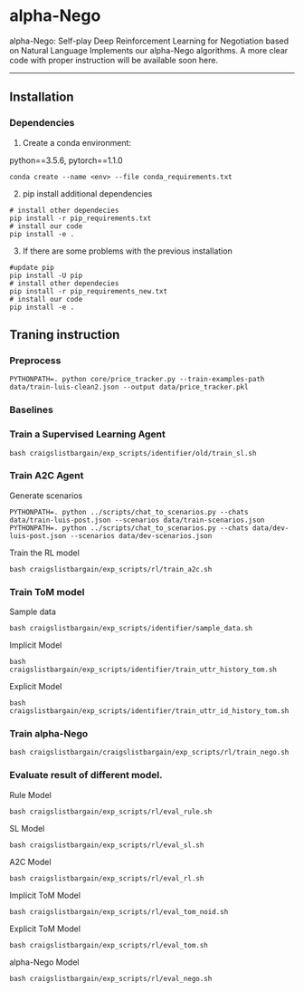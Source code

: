 # alpha-Nego
alpha-Nego: Self-play Deep Reinforcement Learning for Negotiation based on Natural Language
Implements our alpha-Nego algorithms.
A more clear code with proper instruction will be available soon here. 

----------
## Installation

### Dependencies

1. Create a conda environment:

python==3.5.6, pytorch==1.1.0

```shell
conda create --name <env> --file conda_requirements.txt
```

2. pip install additional dependencies
```shell
# install other dependecies
pip install -r pip_requirements.txt
# install our code
pip install -e .
```
3. If there are some problems with the previous installation
```shell
#update pip
pip install -U pip
# install other dependecies
pip install -r pip_requirements_new.txt
# install our code
pip install -e .
```


## Traning instruction

### Preprocess
```shell
PYTHONPATH=. python core/price_tracker.py --train-examples-path data/train-luis-clean2.json --output data/price_tracker.pkl
```

### Baselines

### Train a Supervised Learning Agent
```shell
bash craigslistbargain/exp_scripts/identifier/old/train_sl.sh
```
### Train A2C Agent
Generate scenarios
```shell
PYTHONPATH=. python ../scripts/chat_to_scenarios.py --chats data/train-luis-post.json --scenarios data/train-scenarios.json
PYTHONPATH=. python ../scripts/chat_to_scenarios.py --chats data/dev-luis-post.json --scenarios data/dev-scenarios.json
```
Train the RL model 
```shell
bash craigslistbargain/exp_scripts/rl/train_a2c.sh
```
### Train ToM model
Sample data
```shell
bash craigslistbargain/exp_scripts/identifier/sample_data.sh
```
Implicit Model
```shell
bash craigslistbargain/exp_scripts/identifier/train_uttr_history_tom.sh
```
Explicit Model
```shell
bash craigslistbargain/exp_scripts/identifier/train_uttr_id_history_tom.sh
```
### Train alpha-Nego
```shell
bash craigslistbargain/craigslistbargain/exp_scripts/rl/train_nego.sh
```

### Evaluate result of different model.

Rule Model
```shell
bash craigslistbargain/exp_scripts/rl/eval_rule.sh
```
SL Model
```shell
bash craigslistbargain/exp_scripts/rl/eval_sl.sh
```
A2C Model
```shell
bash craigslistbargain/exp_scripts/rl/eval_rl.sh
```  
Implicit ToM Model
```shell
bash craigslistbargain/exp_scripts/rl/eval_tom_noid.sh
```
Explicit ToM Model
```shell
bash craigslistbargain/exp_scripts/rl/eval_tom.sh
```

alpha-Nego Model
```shell
bash craigslistbargain/exp_scripts/rl/eval_nego.sh
```  